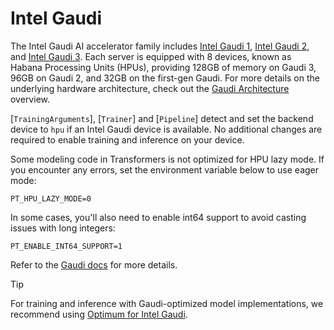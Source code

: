 <!--Copyright 2025 The HuggingFace Team. All rights reserved.

Licensed under the Apache License, Version 2.0 (the "License"); you may not use this file except in compliance with
the License. You may obtain a copy of the License at

http://www.apache.org/licenses/LICENSE-2.0

Unless required by applicable law or agreed to in writing, software distributed under the License is distributed on
an "AS IS" BASIS, WITHOUT WARRANTIES OR CONDITIONS OF ANY KIND, either express or implied. See the License for the

⚠️ Note that this file is in Markdown but contain specific syntax for our doc-builder (similar to MDX) that may not be
rendered properly in your Markdown viewer.

-->

# Intel Gaudi

The Intel Gaudi AI accelerator family includes [Intel Gaudi 1](https://habana.ai/products/gaudi/), [Intel Gaudi 2](https://habana.ai/products/gaudi2/), and [Intel Gaudi 3](https://habana.ai/products/gaudi3/). Each server is equipped with 8 devices, known as Habana Processing Units (HPUs), providing 128GB of memory on Gaudi 3, 96GB on Gaudi 2, and 32GB on the first-gen Gaudi. For more details on the underlying hardware architecture, check out the [Gaudi Architecture](https://docs.habana.ai/en/latest/Gaudi_Overview/Gaudi_Architecture.html) overview.

[`TrainingArguments`], [`Trainer`] and [`Pipeline`] detect and set the backend device to `hpu` if an Intel Gaudi device is available. No additional changes are required to enable training and inference on your device.

Some modeling code in Transformers is not optimized for HPU lazy mode. If you encounter any errors, set the environment variable below to use eager mode:

```
PT_HPU_LAZY_MODE=0
```

In some cases, you'll also need to enable int64 support to avoid casting issues with long integers:

```
PT_ENABLE_INT64_SUPPORT=1
```

Refer to the [Gaudi docs](https://docs.habana.ai/en/latest/index.html) for more details.

> [!TIP]
> For training and inference with Gaudi-optimized model implementations, we recommend using [Optimum for Intel Gaudi](https://huggingface.co/docs/optimum/main/en/habana/index).
